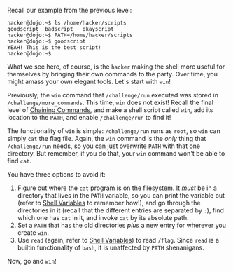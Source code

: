 Recall our example from the previous level:

```console
hacker@dojo:~$ ls /home/hacker/scripts
goodscript	badscript	okayscript
hacker@dojo:~$ PATH=/home/hacker/scripts
hacker@dojo:~$ goodscript
YEAH! This is the best script!
hacker@dojo:~$
```

What we see here, of course, is the `hacker` making the shell more useful for themselves by bringing their own commands to the party.
Over time, you might amass your own elegant tools.
Let's start with `win`!

Previously, the `win` command that `/challenge/run` executed was stored in `/challenge/more_commands`.
This time, `win` does not exist!
Recall the final level of [Chaining Commands](../chaining), and make a shell script called `win`, add its location to the `PATH`, and enable `/challenge/run` to find it!

The functionality of `win` is simple: `/challenge/run` runs as `root`, so `win` can simply `cat` the flag file.
Again, the `win` command is the _only_ thing that `/challenge/run` needs, so you can just overwrite `PATH` with that one directory.
But remember, if you do that, your `win` command won't be able to find `cat`.

You have three options to avoid it:

1. Figure out where the `cat` program is on the filesystem. It _must_ be in a directory that lives in the `PATH` variable, so you can print the variable out (refer to [Shell Variables](../variables) to remember how!), and go through the directories in it (recall that the different entries are separated by `:`), find which one has `cat` in it, and invoke `cat` by its absolute path.
2. Set a `PATH` that has the old directories _plus_ a new entry for wherever you create `win`.
3. Use `read` (again, refer to [Shell Variables](../variables)) to read `/flag`. Since `read` is a builtin functionality of `bash`, it is unaffected by `PATH` shenanigans.

Now, go and `win`!
